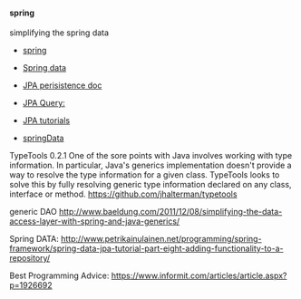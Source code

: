 #### spring

simplifying the spring data
- [spring](http://www.baeldung.com/2011/12/08/simplifying-the-data-access-layer-with-spring-and-java-generics/)
- [Spring data](http://www.petrikainulainen.net/programming/spring-framework/spring-data-jpa-tutorial-part-one-configuration/)
- [JPA perisistence doc](http://en.wikibooks.org/wiki/Java_Persistence)

- [JPA Query:](http://gordondickens.com/wordpress/2011/08/02/adding-queries-to-spring-data-jpa/)
- [JPA tutorials](http://schuchert.wikispaces.com/JPA+Tutorial+2+-+Working+with+Queries+1)
- [springData](https://github.com/SpringSource/spring-data-jpa-examples/blob/master/spring-data-jpa-example/src/main/java/org/springframework/data/jpa/example/repository/UserRepositoryJdbcImpl.java)


TypeTools 0.2.1
One of the sore points with Java involves working with type information. In particular, 
Java's generics implementation doesn't provide a way to resolve the type information for a given class.
 TypeTools looks to solve this by fully resolving generic type information declared on any class, interface or method.
https://github.com/jhalterman/typetools



generic DAO
http://www.baeldung.com/2011/12/08/simplifying-the-data-access-layer-with-spring-and-java-generics/

Spring DATA:
http://www.petrikainulainen.net/programming/spring-framework/spring-data-jpa-tutorial-part-eight-adding-functionality-to-a-repository/

Best Programming Advice:
https://www.informit.com/articles/article.aspx?p=1926692
